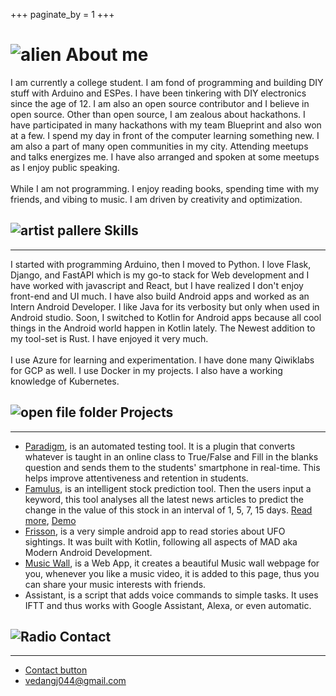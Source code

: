 +++
paginate_by = 1
+++

# ![alien](https://github.githubassets.com/images/icons/emoji/unicode/1f47d.png) About me

I am currently a college student. I am fond of programming and building DIY stuff with Arduino and ESPes. I have been tinkering with DIY electronics since the age of 12. I am also an open source contributor and I believe in open source. Other than open source, I am zealous about hackathons. I have participated in many hackathons with my team Blueprint and also won at a few. I spend my day in front of the computer learning something new. I am also a part of many open communities in my city. Attending meetups and talks energizes me. I have also arranged and spoken at some meetups as I enjoy public speaking.
<br/>
<br/>
While I am not programming. I enjoy reading books, spending time with my friends, and vibing to music. I am driven by creativity and optimization.

## ![artist pallere](https://github.githubassets.com/images/icons/emoji/unicode/1f3a8.png) Skills
<hr/>

I started with programming Arduino, then I moved to Python. I love Flask, Django, and FastAPI which is my go-to stack for Web development and I have worked with javascript and React, but I have realized I don't enjoy front-end and UI much. I have also build Android apps and worked as an Intern Android Developer. I like Java for its verbosity but only when used in Android studio. Soon, I switched to Kotlin for Android apps because all cool things in the Android world happen in Kotlin lately. The Newest addition to my tool-set is Rust. I have enjoyed it very much.
<br/>
<br/>
I use Azure for learning and experimentation. I have done many Qiwiklabs for GCP as well. I use Docker in my projects. I also have a working knowledge of Kubernetes.

## ![open file folder](https://github.githubassets.com/images/icons/emoji/unicode/1f4c2.png) Projects
<hr/>

- [Paradigm](https://github.com/Paradigm-shift-AI), is an automated testing tool. It is a plugin that converts whatever is taught in an online class to True/False and Fill in the blanks question and sends them to the students' smartphone in real-time. This helps improve attentiveness and retention in students.
- [Famulus](https://github.com/vedangj044/News_stock_prediction), is an intelligent stock prediction tool. Then the users input a keyword, this tool analyses all the latest news articles to predict the change in the value of this stock in an interval of 1, 5, 7, 15 days. [Read more](https://vedangj044.github.io/blog/famulus/),  [Demo](http://168.63.206.140/)
- [Frisson](https://github.com/vedangj044/Frisson), is a very simple android app to read stories about UFO sightings. It was built with Kotlin, following all aspects of MAD aka Modern Android Development.
- [Music Wall](https://github.com/vedangj044/MusicWallProject), is a Web App, it creates a beautiful Music wall webpage for you, whenever you like a music video, it is added to this page, thus you can share your music interests with friends.
- Assistant, is a script that adds voice commands to simple tasks. It uses IFTT and thus works with Google Assistant, Alexa, or even automatic.

## ![Radio](https://github.githubassets.com/images/icons/emoji/unicode/1f4fb.png) Contact
<hr/>

- [Contact button](/#contact)
- [vedangj044@gmail.com](mailto:vedangj044@gmail.com)

